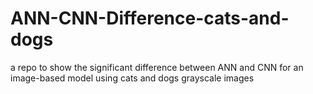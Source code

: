 # ANN-CNN-Difference-cats-and-dogs
a repo to show the significant difference between ANN and CNN for an image-based model using cats and dogs grayscale images
